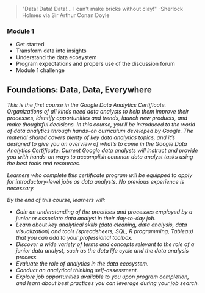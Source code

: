 > "Data! Data! Data!... I can't make bricks without clay!" 
> -Sherlock Holmes via Sir Arthur Conan Doyle

### Module 1
- Get started
- Transform data into insights
- Understand the data ecosystem
- Program expectations and propers use of the discussion forum
- Module 1 challenge


## Foundations: Data, Data, Everywhere
<h6 align="left">
This is the first course in the Google Data Analytics Certificate. Organizations of all kinds need data analysts to help them improve their processes, identify opportunities and trends, launch new products, and make thoughtful decisions. In this course, you’ll be introduced to the world of data analytics through hands-on curriculum developed by Google. The material shared covers plenty of key data analytics topics, and it’s designed to give you an overview of what’s to come in the Google Data Analytics Certificate. Current Google data analysts will instruct and provide you with hands-on ways to accomplish common data analyst tasks using the best tools and resources.

Learners who complete this certificate program will be equipped to apply for introductory-level jobs as data analysts. No previous experience is necessary.

By the end of this course, learners will:
- Gain an understanding of the practices and processes employed by a junior or associate data analyst in their day-to-day job. 
- Learn about key analytical skills (data cleaning, data analysis, data visualization) and tools (spreadsheets, SQL, R programming, Tableau) that you can add to your professional toolbox. 
- Discover a wide variety of terms and concepts relevant to the role of a junior data analyst, such as the data life cycle and the data analysis process. 
- Evaluate the role of analytics in the data ecosystem. 
- Conduct an analytical thinking self-assessment. 
- Explore job opportunities available to you upon program completion, and learn about best practices you can leverage during your job search.
</h6>

